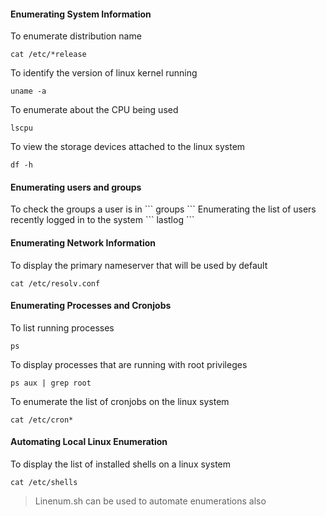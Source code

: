 

<h4>Enumerating System Information</h4>

To enumerate distribution name
```
cat /etc/*release
```
To identify the version of linux kernel running
```
uname -a
```
To enumerate about the CPU being used
```
lscpu
```
To view the storage devices attached to the linux system
```
df -h
```



<h4>Enumerating users and groups</h4>
To check the groups a user is in
```
groups
```
Enumerating the list of users recently logged in to the system
```
lastlog
```


<h4>Enumerating Network Information</h4>

To display the primary nameserver that will be used  by default
```
cat /etc/resolv.conf
```




<h4>Enumerating Processes and Cronjobs</h4>

To list running processes
```
ps
```
To display processes that are running with root privileges
```
ps aux | grep root
```
To enumerate the list of cronjobs on the linux system
```
cat /etc/cron*
```



<h4>Automating Local Linux Enumeration</h4>

To display the list of installed shells on a linux system
```
cat /etc/shells
```

>Linenum.sh can be used to automate enumerations also


